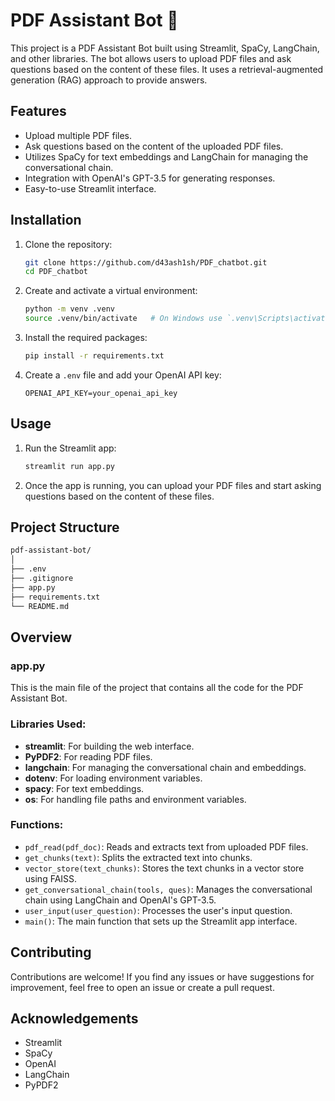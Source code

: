 # PDF Assistant Bot 🤖

This project is a PDF Assistant Bot built using Streamlit, SpaCy, LangChain, and other libraries. The bot allows users to upload PDF files and ask questions based on the content of these files. It uses a retrieval-augmented generation (RAG) approach to provide answers.

## Features

- Upload multiple PDF files.
- Ask questions based on the content of the uploaded PDF files.
- Utilizes SpaCy for text embeddings and LangChain for managing the conversational chain.
- Integration with OpenAI's GPT-3.5 for generating responses.
- Easy-to-use Streamlit interface.

## Installation

1. Clone the repository:

   ```bash
   git clone https://github.com/d43ash1sh/PDF_chatbot.git
   cd PDF_chatbot
   ```

2. Create and activate a virtual environment:

   ```bash
   python -m venv .venv
   source .venv/bin/activate   # On Windows use `.venv\Scripts\activate`
   ```

3. Install the required packages:

   ```bash
   pip install -r requirements.txt
   ```

4. Create a `.env` file and add your OpenAI API key:
   ```env
   OPENAI_API_KEY=your_openai_api_key
   ```

## Usage

1. Run the Streamlit app:

   ```bash
   streamlit run app.py
   ```

2. Once the app is running, you can upload your PDF files and start asking questions based on the content of these files.

## Project Structure

```bash
pdf-assistant-bot/
│
├── .env
├── .gitignore
├── app.py
├── requirements.txt
└── README.md
```

## Overview

### app.py

This is the main file of the project that contains all the code for the PDF Assistant Bot.

### Libraries Used:

- **streamlit**: For building the web interface.
- **PyPDF2**: For reading PDF files.
- **langchain**: For managing the conversational chain and embeddings.
- **dotenv**: For loading environment variables.
- **spacy**: For text embeddings.
- **os**: For handling file paths and environment variables.

### Functions:

- `pdf_read(pdf_doc)`: Reads and extracts text from uploaded PDF files.
- `get_chunks(text)`: Splits the extracted text into chunks.
- `vector_store(text_chunks)`: Stores the text chunks in a vector store using FAISS.
- `get_conversational_chain(tools, ques)`: Manages the conversational chain using LangChain and OpenAI's GPT-3.5.
- `user_input(user_question)`: Processes the user's input question.
- `main()`: The main function that sets up the Streamlit app interface.

## Contributing

Contributions are welcome! If you find any issues or have suggestions for improvement, feel free to open an issue or create a pull request.

## Acknowledgements

- Streamlit
- SpaCy
- OpenAI
- LangChain
- PyPDF2
